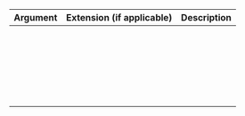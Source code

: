 |Argument|Extension (if applicable)|Description|
|:----|:---|:---|
||||
||||
||||
||||
||||
||||
||||
||||
||||
||||
||||
||||
||||
||||
||||
||||
||||
||||
||||
||||
||||
||||
||||
||||
